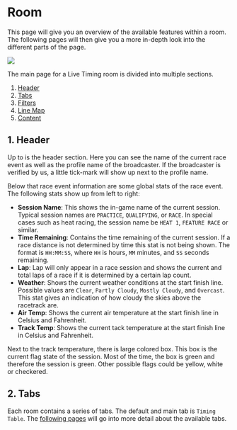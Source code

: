 # Room

This page will give you an overview of the available features within a room. The following pages will then give you a
more in-depth look into the different parts of the page.

![](/img/lt-room-overview-annotated.png)

The main page for a Live Timing room is divided into multiple sections.

1. [Header](./header)
2. [Tabs](./tabs)
3. [Filters](./filter)
4. [Line Map](./line-map)
5. [Content](./tabs/timing-table)

## 1. Header

Up to is the header section. Here you can see the name of the current race event as well as the profile name of the
broadcaster. If the broadcaster is verified by us, a little tick-mark will show up next to the profile name.

Below that race event information are some global stats of the race event. The following stats show up from left to
right:

* **Session Name**: This shows the in-game name of the current session. Typical session names are `PRACTICE`,
  `QUALIFYING`, or `RACE`. In special cases such as heat racing, the session name be `HEAT 1`, `FEATURE RACE` or
  similar.
* **Time Remaining**: Contains the time remaining of the current session. If a race distance is not determined by time
  this stat is not being shown. The format is `HH:MM:SS`, where `HH` is hours, `MM` minutes, and `SS` seconds remaining.
* **Lap**: Lap will only appear in a race session and shows the current and total laps of a race if it is determined by
  a certain lap count.
* **Weather**: Shows the current weather conditions at the start finish line. Possible values are `Clear`,
  `Partly Cloudy`, `Mostly Cloudy`, and `Overcast`. This stat gives an indication of how cloudy the skies above the
  racetrack are.
* **Air Temp**: Shows the current air temperature at the start finish line in Celsius and Fahrenheit.
* **Track Temp**: Shows the current tack temperature at the start finish line in Celsius and Fahrenheit.

Next to the track temperature, there is large colored box. This box is the current flag state of the session. Most of
the time, the box is green and therefore the session is green. Other possible flags could be yellow, white or checkered.

## 2. Tabs

Each room contains a series of tabs. The default and main tab is `Timing Table`. The [following pages](../tabs)
will go into more detail about the available tabs.
